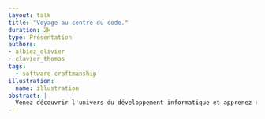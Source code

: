 ```yaml
---
layout: talk
title: "Voyage au centre du code."
duration: 2H
type: Présentation
authors:
- albiez_olivier
- clavier_thomas
tags:
  - software craftmanship
illustration:
  name: illustration
abstract: |
  Venez découvrir l'univers du développement informatique et apprenez comment vous prémunir de ses dangers grâce au Software craftsmanship.
---
```

